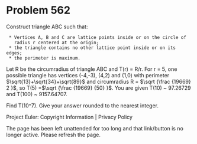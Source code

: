 #   Problem 562

   Construct triangle ABC such that:

     * Vertices A, B and C are lattice points inside or on the circle of
       radius r centered at the origin;
     * the triangle contains no other lattice point inside or on its edges;
     * the perimeter is maximum.

   Let R be the circumradius of triangle ABC and T(r) = R/r.
   For r = 5, one possible triangle has vertices (-4,-3), (4,2) and (1,0)
   with perimeter $\sqrt{13}+\sqrt{34}+\sqrt{89}$ and circumradius R = $\sqrt
   {\frac {19669} 2 }$, so T(5) =$\sqrt {\frac {19669} {50} }$.
   You are given T(10) ~ 97.26729 and T(100) ~ 9157.64707.

   Find T(10^7). Give your answer rounded to the nearest integer.

   Project Euler: Copyright Information | Privacy Policy

   The page has been left unattended for too long and that link/button is no
   longer active. Please refresh the page.
